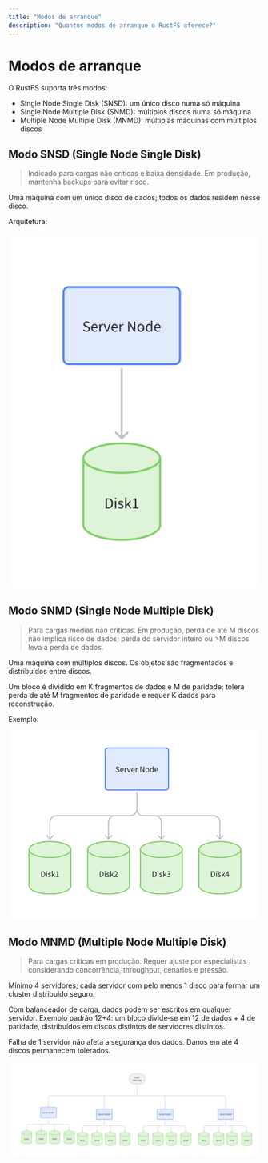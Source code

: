 ```yaml
---
title: "Modos de arranque"
description: "Quantos modos de arranque o RustFS oferece?"
---
```


# Modos de arranque

O RustFS suporta três modos:

- Single Node Single Disk (SNSD): um único disco numa só máquina
- Single Node Multiple Disk (SNMD): múltiplos discos numa só máquina
- Multiple Node Multiple Disk (MNMD): múltiplas máquinas com múltiplos discos

## Modo SNSD (Single Node Single Disk)

> Indicado para cargas não críticas e baixa densidade. Em produção, mantenha backups para evitar risco.

Uma máquina com um único disco de dados; todos os dados residem nesse disco.

Arquitetura:

<img src="./images/1.jpg" alt="RustFS Single Node Single Disk Mode" />

## Modo SNMD (Single Node Multiple Disk)

> Para cargas médias não críticas. Em produção, perda de até M discos não implica risco de dados; perda do servidor inteiro ou >M discos leva a perda de dados.

Uma máquina com múltiplos discos. Os objetos são fragmentados e distribuídos entre discos.

Um bloco é dividido em K fragmentos de dados e M de paridade; tolera perda de até M fragmentos de paridade e requer K dados para reconstrução.

Exemplo:

<img src="./images/2.jpg" alt="RustFS Single Node Multiple Disk Mode" />

## Modo MNMD (Multiple Node Multiple Disk)

> Para cargas críticas em produção. Requer ajuste por especialistas considerando concorrência, throughput, cenários e pressão.

Mínimo 4 servidores; cada servidor com pelo menos 1 disco para formar um cluster distribuído seguro.

Com balanceador de carga, dados podem ser escritos em qualquer servidor. Exemplo padrão 12+4: um bloco divide‑se em 12 de dados + 4 de paridade, distribuídos em discos distintos de servidores distintos.

Falha de 1 servidor não afeta a segurança dos dados. Danos em até 4 discos permanecem tolerados.

<img src="./images/lb.jpg" alt="RustFS Multiple Node Multiple Disk Mode" />
